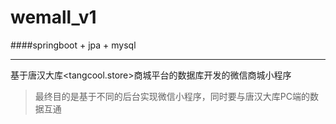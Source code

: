# wemall_v1

####springboot + jpa + mysql

---

基于唐汉大库<tangcool.store>商城平台的数据库开发的微信商城小程序

>最终目的是基于不同的后台实现微信小程序，同时要与唐汉大库PC端的数据互通
